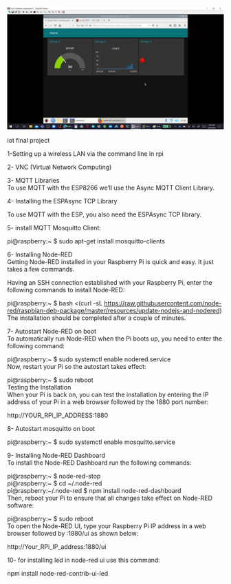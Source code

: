 ![result](https://github.com/ioteleman/IOT/blob/master/final-prj/high.jpg)

iot final project  

1-Setting up a wireless LAN via the command line in rpi  

2- VNC (Virtual Network Computing)  

3- MQTT Libraries  
To use MQTT with the ESP8266 we’ll use the Async MQTT Client Library.  

4- Installing the ESPAsync TCP Library  

To use MQTT with the ESP, you also need the ESPAsync TCP library.  

5- install MQTT Mosquitto Client:  

pi@raspberry:~ $ sudo apt-get install mosquitto-clients  

6- Installing Node-RED  
Getting Node-RED installed in your Raspberry Pi is quick and easy. It just takes a few commands.  

Having an SSH connection established with your Raspberry Pi, enter the following commands to install Node-RED:  

pi@raspberry:~ $ bash <(curl -sL https://raw.githubusercontent.com/node-red/raspbian-deb-package/master/resources/update-nodejs-and-nodered)  
The installation should be completed after a couple of minutes.  

7- Autostart Node-RED on boot  
To automatically run Node-RED when the Pi boots up, you need to enter the following command:  

pi@raspberry:~ $ sudo systemctl enable nodered.service  
Now, restart your Pi so the autostart takes effect:  

pi@raspberry:~ $ sudo reboot  
Testing the Installation  
When your Pi is back on, you can test the installation by entering the IP address of your Pi in a web browser followed by the 1880 port number:  

http://YOUR_RPi_IP_ADDRESS:1880  

8- Autostart mosquitto on boot  

pi@raspberry:~ $ sudo systemctl enable mosquitto.service  

9- Installing Node-RED Dashboard  
To install the Node-RED Dashboard run the following commands:  

pi@raspberry:~ $ node-red-stop  
pi@raspberry:~ $ cd ~/.node-red  
pi@raspberry:~/.node-red $ npm install node-red-dashboard  
Then, reboot your Pi to ensure that all changes take effect on Node-RED software:  

pi@raspberry:~ $ sudo reboot  
To open the Node-RED UI, type your Raspberry Pi IP address in a web browser followed by :1880/ui as shown below:  

http://Your_RPi_IP_address:1880/ui  

10- for installing led in node-red ui use this command:

npm install node-red-contrib-ui-led  
